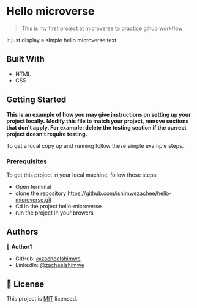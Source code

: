 
# Hello microverse

> This is my first project at microverse to practice gihub workflow 



It just display a simple hello microverse text

## Built With

- HTML 
- CSS

## Getting Started

**This is an example of how you may give instructions on setting up your project locally.**
**Modify this file to match your project, remove sections that don't apply. For example: delete the testing section if the currect project doesn't require testing.**


To get a local copy up and running follow these simple example steps.

### Prerequisites
To get this project in your local machine, follow these steps:
- Open terminal 
- clone the repository https://github.com/ishimwezachee/hello-microverse.git
- Cd in the project hello-microverse
- run the project in your browers 


## Authors

👤 **Author1**

- GitHub: [@zacheeIshimwe](https://github.com/ishimwezachee)
- LinkedIn: [@zacheeIshimwe](https://www.linkedin.com/in/zachee-ishimwe-ab952a119/)


## 📝 License

This project is [MIT](./MIT.md) licensed.